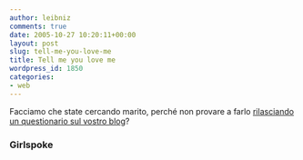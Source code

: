 ```yaml
---
author: leibniz
comments: true
date: 2005-10-27 10:20:11+00:00
layout: post
slug: tell-me-you-love-me
title: Tell me you love me
wordpress_id: 1850
categories:
- web
---
```


Facciamo che state cercando marito, perché non provare a farlo [rilasciando un questionario sul vostro blog](http://girlspoke.com/2005/10/25/are-you-my-future-husband/)?

### Girlspoke
